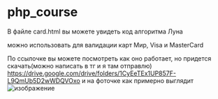 # php_course

В файле card.html вы можете увидеть код алгоритма Луна

можно использовать для валидации карт Мир, Visa и MasterCard

По ссылочке вы можете посмотреть как оно работает, но придется скачать(можно написать в тг и я там отправлю)
https://drive.google.com/drive/folders/1CyEeTEx1UP857F-L9QmUb5D2wWDQVOxo
и на фоточке как примерно выглядит
![изображение](https://user-images.githubusercontent.com/87576995/220186439-e328335a-0cb7-4365-96ce-9d522d264057.png)
